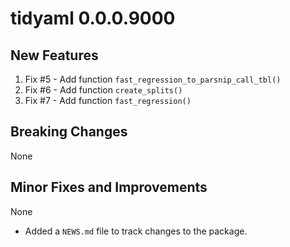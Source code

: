 # tidyaml 0.0.0.9000

## New Features
1. Fix #5 - Add function `fast_regression_to_parsnip_call_tbl()`
2. Fix #6 - Add function `create_splits()`
3. Fix #7 - Add function `fast_regression()`

## Breaking Changes
None

## Minor Fixes and Improvements
None

* Added a `NEWS.md` file to track changes to the package.
